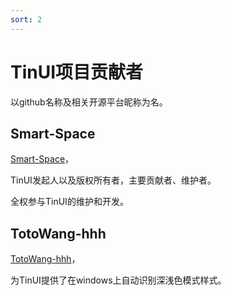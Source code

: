 ```yaml
---
sort: 2
---
```

# TinUI项目贡献者

以github名称及相关开源平台昵称为名。

## Smart-Space

[Smart-Space](https://github.com/Smart-Space)，

TinUI发起人以及版权所有者，主要贡献者、维护者。

全权参与TinUI的维护和开发。

## TotoWang-hhh

[TotoWang-hhh](https://github.com/TotoWang-hhh)，

为TinUI提供了在windows上自动识别深浅色模式样式。